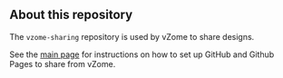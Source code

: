 ## About this repository

The `vzome-sharing` repository is used by vZome to share designs.

See the [main page][page] for instructions on how to set up GitHub and Github Pages to share from vZome.

[page]: https://vorth.github.io/vzome-sharing/
